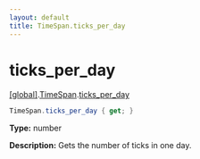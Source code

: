 ```yaml
---
layout: default
title: TimeSpan.ticks_per_day
---
```


# ticks_per_day

[\[global\]]({{site.baseurl}}/docs/).[TimeSpan]({{site.baseurl}}/docs/TimeSpan/).[ticks_per_day]({{site.baseurl}}/docs/TimeSpan/ticks_per_day/)

```cs
TimeSpan.ticks_per_day { get; }
```

**Type:** number

**Description:** Gets the number of ticks in one day.
